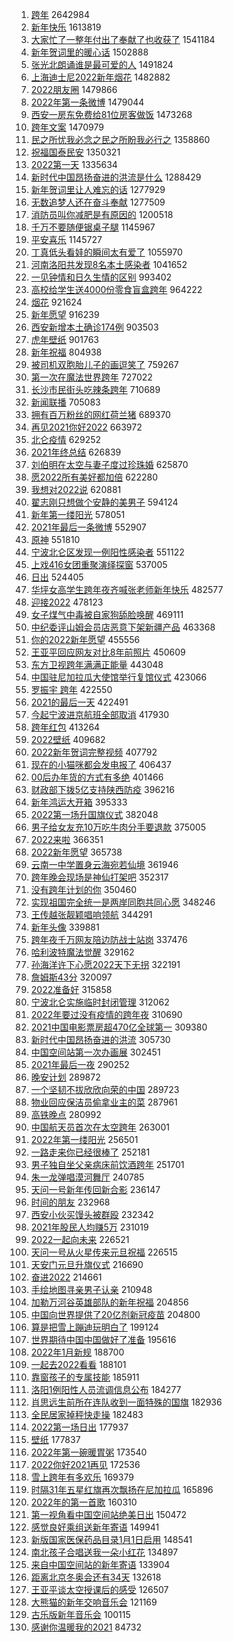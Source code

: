 1. [跨年](https://s.weibo.com//weibo?q=%E8%B7%A8%E5%B9%B4&Refer=top) 2642984
2. [新年快乐](https://s.weibo.com//weibo?q=%E6%96%B0%E5%B9%B4%E5%BF%AB%E4%B9%90&Refer=top) 1613819
3. [大家忙了一整年付出了奉献了也收获了](https://s.weibo.com//weibo?q=%23%E5%A4%A7%E5%AE%B6%E5%BF%99%E4%BA%86%E4%B8%80%E6%95%B4%E5%B9%B4%E4%BB%98%E5%87%BA%E4%BA%86%E5%A5%89%E7%8C%AE%E4%BA%86%E4%B9%9F%E6%94%B6%E8%8E%B7%E4%BA%86%23&Refer=top) 1541184
4. [新年贺词里的暖心话](https://s.weibo.com//weibo?q=%23%E6%96%B0%E5%B9%B4%E8%B4%BA%E8%AF%8D%E9%87%8C%E7%9A%84%E6%9A%96%E5%BF%83%E8%AF%9D%23&Refer=top) 1502888
5. [张光北朗诵谁是最可爱的人](https://s.weibo.com//weibo?q=%23%E5%BC%A0%E5%85%89%E5%8C%97%E6%9C%97%E8%AF%B5%E8%B0%81%E6%98%AF%E6%9C%80%E5%8F%AF%E7%88%B1%E7%9A%84%E4%BA%BA%23&Refer=top) 1491824
6. [上海迪士尼2022新年烟花](https://s.weibo.com//weibo?q=%E4%B8%8A%E6%B5%B7%E8%BF%AA%E5%A3%AB%E5%B0%BC2022%E6%96%B0%E5%B9%B4%E7%83%9F%E8%8A%B1&Refer=top) 1482882
7. [2022朋友圈](https://s.weibo.com//weibo?q=2022%E6%9C%8B%E5%8F%8B%E5%9C%88&Refer=top) 1479866
8. [2022年第一条微博](https://s.weibo.com//weibo?q=%232022%E5%B9%B4%E7%AC%AC%E4%B8%80%E6%9D%A1%E5%BE%AE%E5%8D%9A%23&Refer=top) 1479044
9. [西安一房东免费给81位房客做饭](https://s.weibo.com//weibo?q=%23%E8%A5%BF%E5%AE%89%E4%B8%80%E6%88%BF%E4%B8%9C%E5%85%8D%E8%B4%B9%E7%BB%9981%E4%BD%8D%E6%88%BF%E5%AE%A2%E5%81%9A%E9%A5%AD%23&Refer=top) 1473268
10. [跨年文案](https://s.weibo.com//weibo?q=%E8%B7%A8%E5%B9%B4%E6%96%87%E6%A1%88&Refer=top) 1470979
11. [民之所忧我必念之民之所盼我必行之](https://s.weibo.com//weibo?q=%23%E6%B0%91%E4%B9%8B%E6%89%80%E5%BF%A7%E6%88%91%E5%BF%85%E5%BF%B5%E4%B9%8B%E6%B0%91%E4%B9%8B%E6%89%80%E7%9B%BC%E6%88%91%E5%BF%85%E8%A1%8C%E4%B9%8B%23&Refer=top) 1358860
12. [祝福国泰民安](https://s.weibo.com//weibo?q=%23%E7%A5%9D%E7%A6%8F%E5%9B%BD%E6%B3%B0%E6%B0%91%E5%AE%89%23&Refer=top) 1350321
13. [2022第一天](https://s.weibo.com//weibo?q=%232022%E7%AC%AC%E4%B8%80%E5%A4%A9%23&Refer=top) 1335634
14. [新时代中国昂扬奋进的洪流是什么](https://s.weibo.com//weibo?q=%23%E6%96%B0%E6%97%B6%E4%BB%A3%E4%B8%AD%E5%9B%BD%E6%98%82%E6%89%AC%E5%A5%8B%E8%BF%9B%E7%9A%84%E6%B4%AA%E6%B5%81%E6%98%AF%E4%BB%80%E4%B9%88%23&Refer=top) 1288429
15. [新年贺词里让人难忘的话](https://s.weibo.com//weibo?q=%23%E6%96%B0%E5%B9%B4%E8%B4%BA%E8%AF%8D%E9%87%8C%E8%AE%A9%E4%BA%BA%E9%9A%BE%E5%BF%98%E7%9A%84%E8%AF%9D%23&Refer=top) 1277929
16. [无数追梦人还在奋斗奉献](https://s.weibo.com//weibo?q=%23%E6%97%A0%E6%95%B0%E8%BF%BD%E6%A2%A6%E4%BA%BA%E8%BF%98%E5%9C%A8%E5%A5%8B%E6%96%97%E5%A5%89%E7%8C%AE%23&Refer=top) 1277509
17. [消防员叫你减肥是有原因的](https://s.weibo.com//weibo?q=%23%E6%B6%88%E9%98%B2%E5%91%98%E5%8F%AB%E4%BD%A0%E5%87%8F%E8%82%A5%E6%98%AF%E6%9C%89%E5%8E%9F%E5%9B%A0%E7%9A%84%23&Refer=top) 1200518
18. [千万不要随便锯桌子腿](https://s.weibo.com//weibo?q=%23%E5%8D%83%E4%B8%87%E4%B8%8D%E8%A6%81%E9%9A%8F%E4%BE%BF%E9%94%AF%E6%A1%8C%E5%AD%90%E8%85%BF%23&Refer=top) 1145967
19. [平安喜乐](https://s.weibo.com//weibo?q=%E5%B9%B3%E5%AE%89%E5%96%9C%E4%B9%90&Refer=top) 1145727
20. [丁真低头看娃的瞬间太有爱了](https://s.weibo.com//weibo?q=%23%E4%B8%81%E7%9C%9F%E4%BD%8E%E5%A4%B4%E7%9C%8B%E5%A8%83%E7%9A%84%E7%9E%AC%E9%97%B4%E5%A4%AA%E6%9C%89%E7%88%B1%E4%BA%86%23&Refer=top) 1055970
21. [河南洛阳共发现8名本土感染者](https://s.weibo.com//weibo?q=%23%E6%B2%B3%E5%8D%97%E6%B4%9B%E9%98%B3%E5%85%B1%E5%8F%91%E7%8E%B08%E5%90%8D%E6%9C%AC%E5%9C%9F%E6%84%9F%E6%9F%93%E8%80%85%23&Refer=top) 1041652
22. [一见钟情和日久生情的区别](https://s.weibo.com//weibo?q=%23%E4%B8%80%E8%A7%81%E9%92%9F%E6%83%85%E5%92%8C%E6%97%A5%E4%B9%85%E7%94%9F%E6%83%85%E7%9A%84%E5%8C%BA%E5%88%AB%23&Refer=top) 993402
23. [高校给学生送4000份零食盲盒跨年](https://s.weibo.com//weibo?q=%23%E9%AB%98%E6%A0%A1%E7%BB%99%E5%AD%A6%E7%94%9F%E9%80%814000%E4%BB%BD%E9%9B%B6%E9%A3%9F%E7%9B%B2%E7%9B%92%E8%B7%A8%E5%B9%B4%23&Refer=top) 964222
24. [烟花](https://s.weibo.com//weibo?q=%E7%83%9F%E8%8A%B1&Refer=top) 921624
25. [新年愿望](https://s.weibo.com//weibo?q=%23%E6%96%B0%E5%B9%B4%E6%84%BF%E6%9C%9B%23&Refer=top) 916239
26. [西安新增本土确诊174例](https://s.weibo.com//weibo?q=%23%E8%A5%BF%E5%AE%89%E6%96%B0%E5%A2%9E%E6%9C%AC%E5%9C%9F%E7%A1%AE%E8%AF%8A174%E4%BE%8B%23&Refer=top) 903503
27. [虎年壁纸](https://s.weibo.com//weibo?q=%23%E8%99%8E%E5%B9%B4%E5%A3%81%E7%BA%B8%23&Refer=top) 901763
28. [新年祝福](https://s.weibo.com//weibo?q=%E6%96%B0%E5%B9%B4%E7%A5%9D%E7%A6%8F&Refer=top) 804938
29. [被司机双胞胎儿子的画逗笑了](https://s.weibo.com//weibo?q=%23%E8%A2%AB%E5%8F%B8%E6%9C%BA%E5%8F%8C%E8%83%9E%E8%83%8E%E5%84%BF%E5%AD%90%E7%9A%84%E7%94%BB%E9%80%97%E7%AC%91%E4%BA%86%23&Refer=top) 759267
30. [第一次在魔法世界跨年](https://s.weibo.com//weibo?q=%23%E7%AC%AC%E4%B8%80%E6%AC%A1%E5%9C%A8%E9%AD%94%E6%B3%95%E4%B8%96%E7%95%8C%E8%B7%A8%E5%B9%B4%23&Refer=top) 727022
31. [长沙市民街头吃辣条跨年](https://s.weibo.com//weibo?q=%23%E9%95%BF%E6%B2%99%E5%B8%82%E6%B0%91%E8%A1%97%E5%A4%B4%E5%90%83%E8%BE%A3%E6%9D%A1%E8%B7%A8%E5%B9%B4%23&Refer=top) 710689
32. [新闻联播](https://s.weibo.com//weibo?q=%23%E6%96%B0%E9%97%BB%E8%81%94%E6%92%AD%23&Refer=top) 705083
33. [拥有百万粉丝的网红荷兰猪](https://s.weibo.com//weibo?q=%E6%8B%A5%E6%9C%89%E7%99%BE%E4%B8%87%E7%B2%89%E4%B8%9D%E7%9A%84%E7%BD%91%E7%BA%A2%E8%8D%B7%E5%85%B0%E7%8C%AA&Refer=top) 689370
34. [再见2021你好2022](https://s.weibo.com//weibo?q=%E5%86%8D%E8%A7%812021%E4%BD%A0%E5%A5%BD2022&Refer=top) 663972
35. [北仑疫情](https://s.weibo.com//weibo?q=%E5%8C%97%E4%BB%91%E7%96%AB%E6%83%85&Refer=top) 629252
36. [2021年终总结](https://s.weibo.com//weibo?q=2021%E5%B9%B4%E7%BB%88%E6%80%BB%E7%BB%93&Refer=top) 626839
37. [刘伯明在太空与妻子度过珍珠婚](https://s.weibo.com//weibo?q=%23%E5%88%98%E4%BC%AF%E6%98%8E%E5%9C%A8%E5%A4%AA%E7%A9%BA%E4%B8%8E%E5%A6%BB%E5%AD%90%E5%BA%A6%E8%BF%87%E7%8F%8D%E7%8F%A0%E5%A9%9A%23&Refer=top) 625870
38. [愿2022所有美好都加倍](https://s.weibo.com//weibo?q=%E6%84%BF2022%E6%89%80%E6%9C%89%E7%BE%8E%E5%A5%BD%E9%83%BD%E5%8A%A0%E5%80%8D&Refer=top) 622280
39. [我想对2022说](https://s.weibo.com//weibo?q=%23%E6%88%91%E6%83%B3%E5%AF%B92022%E8%AF%B4%23&Refer=top) 620881
40. [翟志刚只想做个安静的美男子](https://s.weibo.com//weibo?q=%23%E7%BF%9F%E5%BF%97%E5%88%9A%E5%8F%AA%E6%83%B3%E5%81%9A%E4%B8%AA%E5%AE%89%E9%9D%99%E7%9A%84%E7%BE%8E%E7%94%B7%E5%AD%90%23&Refer=top) 594124
41. [新年第一缕阳光](https://s.weibo.com//weibo?q=%23%E6%96%B0%E5%B9%B4%E7%AC%AC%E4%B8%80%E7%BC%95%E9%98%B3%E5%85%89%23&Refer=top) 578051
42. [2021年最后一条微博](https://s.weibo.com//weibo?q=%232021%E5%B9%B4%E6%9C%80%E5%90%8E%E4%B8%80%E6%9D%A1%E5%BE%AE%E5%8D%9A%23&Refer=top) 552907
43. [原神](https://s.weibo.com//weibo?q=%E5%8E%9F%E7%A5%9E&Refer=top) 551810
44. [宁波北仑区发现一例阳性感染者](https://s.weibo.com//weibo?q=%23%E5%AE%81%E6%B3%A2%E5%8C%97%E4%BB%91%E5%8C%BA%E5%8F%91%E7%8E%B0%E4%B8%80%E4%BE%8B%E9%98%B3%E6%80%A7%E6%84%9F%E6%9F%93%E8%80%85%23&Refer=top) 551122
45. [上戏416女团重聚演绎探窗](https://s.weibo.com//weibo?q=%23%E4%B8%8A%E6%88%8F416%E5%A5%B3%E5%9B%A2%E9%87%8D%E8%81%9A%E6%BC%94%E7%BB%8E%E6%8E%A2%E7%AA%97%23&Refer=top) 537005
46. [日出](https://s.weibo.com//weibo?q=%E6%97%A5%E5%87%BA&Refer=top) 524405
47. [华坪女高学生跨年夜齐喊张老师新年快乐](https://s.weibo.com//weibo?q=%23%E5%8D%8E%E5%9D%AA%E5%A5%B3%E9%AB%98%E5%AD%A6%E7%94%9F%E8%B7%A8%E5%B9%B4%E5%A4%9C%E9%BD%90%E5%96%8A%E5%BC%A0%E8%80%81%E5%B8%88%E6%96%B0%E5%B9%B4%E5%BF%AB%E4%B9%90%23&Refer=top) 482577
48. [迎接2022](https://s.weibo.com//weibo?q=%E8%BF%8E%E6%8E%A52022&Refer=top) 478123
49. [女子煤气中毒被自家狗舔脸唤醒](https://s.weibo.com//weibo?q=%23%E5%A5%B3%E5%AD%90%E7%85%A4%E6%B0%94%E4%B8%AD%E6%AF%92%E8%A2%AB%E8%87%AA%E5%AE%B6%E7%8B%97%E8%88%94%E8%84%B8%E5%94%A4%E9%86%92%23&Refer=top) 469111
50. [中纪委评山姆会员店恶意下架新疆产品](https://s.weibo.com//weibo?q=%23%E4%B8%AD%E7%BA%AA%E5%A7%94%E8%AF%84%E5%B1%B1%E5%A7%86%E4%BC%9A%E5%91%98%E5%BA%97%E6%81%B6%E6%84%8F%E4%B8%8B%E6%9E%B6%E6%96%B0%E7%96%86%E4%BA%A7%E5%93%81%23&Refer=top) 463368
51. [你的2022新年愿望](https://s.weibo.com//weibo?q=%23%E4%BD%A0%E7%9A%842022%E6%96%B0%E5%B9%B4%E6%84%BF%E6%9C%9B%23&Refer=top) 455556
52. [王亚平回应网友对比8年前照片](https://s.weibo.com//weibo?q=%23%E7%8E%8B%E4%BA%9A%E5%B9%B3%E5%9B%9E%E5%BA%94%E7%BD%91%E5%8F%8B%E5%AF%B9%E6%AF%948%E5%B9%B4%E5%89%8D%E7%85%A7%E7%89%87%23&Refer=top) 450609
53. [东方卫视跨年满满正能量](https://s.weibo.com//weibo?q=%23%E4%B8%9C%E6%96%B9%E5%8D%AB%E8%A7%86%E8%B7%A8%E5%B9%B4%E6%BB%A1%E6%BB%A1%E6%AD%A3%E8%83%BD%E9%87%8F%23&Refer=top) 443048
54. [中国驻尼加拉瓜大使馆举行复馆仪式](https://s.weibo.com//weibo?q=%23%E4%B8%AD%E5%9B%BD%E9%A9%BB%E5%B0%BC%E5%8A%A0%E6%8B%89%E7%93%9C%E5%A4%A7%E4%BD%BF%E9%A6%86%E4%B8%BE%E8%A1%8C%E5%A4%8D%E9%A6%86%E4%BB%AA%E5%BC%8F%23&Refer=top) 423066
55. [罗振宇 跨年](https://s.weibo.com//weibo?q=%E7%BD%97%E6%8C%AF%E5%AE%87%20%E8%B7%A8%E5%B9%B4&Refer=top) 422550
56. [2021的最后一天](https://s.weibo.com//weibo?q=%232021%E7%9A%84%E6%9C%80%E5%90%8E%E4%B8%80%E5%A4%A9%23&Refer=top) 422491
57. [今起宁波进京航班全部取消](https://s.weibo.com//weibo?q=%23%E4%BB%8A%E8%B5%B7%E5%AE%81%E6%B3%A2%E8%BF%9B%E4%BA%AC%E8%88%AA%E7%8F%AD%E5%85%A8%E9%83%A8%E5%8F%96%E6%B6%88%23&Refer=top) 417930
58. [跨年红包](https://s.weibo.com//weibo?q=%E8%B7%A8%E5%B9%B4%E7%BA%A2%E5%8C%85&Refer=top) 413264
59. [2022壁纸](https://s.weibo.com//weibo?q=2022%E5%A3%81%E7%BA%B8&Refer=top) 409682
60. [2022新年贺词完整视频](https://s.weibo.com//weibo?q=%232022%E6%96%B0%E5%B9%B4%E8%B4%BA%E8%AF%8D%E5%AE%8C%E6%95%B4%E8%A7%86%E9%A2%91%23&Refer=top) 407792
61. [现在的小猫咪都会发电报了](https://s.weibo.com//weibo?q=%23%E7%8E%B0%E5%9C%A8%E7%9A%84%E5%B0%8F%E7%8C%AB%E5%92%AA%E9%83%BD%E4%BC%9A%E5%8F%91%E7%94%B5%E6%8A%A5%E4%BA%86%23&Refer=top) 406437
62. [00后办年货的方式有多绝](https://s.weibo.com//weibo?q=%2300%E5%90%8E%E5%8A%9E%E5%B9%B4%E8%B4%A7%E7%9A%84%E6%96%B9%E5%BC%8F%E6%9C%89%E5%A4%9A%E7%BB%9D%23&Refer=top) 401466
63. [财政部下拨5亿支持陕西防疫](https://s.weibo.com//weibo?q=%23%E8%B4%A2%E6%94%BF%E9%83%A8%E4%B8%8B%E6%8B%A85%E4%BA%BF%E6%94%AF%E6%8C%81%E9%99%95%E8%A5%BF%E9%98%B2%E7%96%AB%23&Refer=top) 396216
64. [新年鸿运大开箱](https://s.weibo.com//weibo?q=%23%E6%96%B0%E5%B9%B4%E9%B8%BF%E8%BF%90%E5%A4%A7%E5%BC%80%E7%AE%B1%23&Refer=top) 395333
65. [2022第一场升国旗仪式](https://s.weibo.com//weibo?q=%232022%E7%AC%AC%E4%B8%80%E5%9C%BA%E5%8D%87%E5%9B%BD%E6%97%97%E4%BB%AA%E5%BC%8F%23&Refer=top) 382048
66. [男子给女友充10万吃牛肉分手要退款](https://s.weibo.com//weibo?q=%23%E7%94%B7%E5%AD%90%E7%BB%99%E5%A5%B3%E5%8F%8B%E5%85%8510%E4%B8%87%E5%90%83%E7%89%9B%E8%82%89%E5%88%86%E6%89%8B%E8%A6%81%E9%80%80%E6%AC%BE%23&Refer=top) 375005
67. [2022来啦](https://s.weibo.com//weibo?q=%232022%E6%9D%A5%E5%95%A6%23&Refer=top) 366351
68. [2022新年愿望](https://s.weibo.com//weibo?q=%232022%E6%96%B0%E5%B9%B4%E6%84%BF%E6%9C%9B%23&Refer=top) 365738
69. [云南一中学置身云海宛若仙境](https://s.weibo.com//weibo?q=%23%E4%BA%91%E5%8D%97%E4%B8%80%E4%B8%AD%E5%AD%A6%E7%BD%AE%E8%BA%AB%E4%BA%91%E6%B5%B7%E5%AE%9B%E8%8B%A5%E4%BB%99%E5%A2%83%23&Refer=top) 361946
70. [跨年晚会现场是神仙打架吧](https://s.weibo.com//weibo?q=%23%E8%B7%A8%E5%B9%B4%E6%99%9A%E4%BC%9A%E7%8E%B0%E5%9C%BA%E6%98%AF%E7%A5%9E%E4%BB%99%E6%89%93%E6%9E%B6%E5%90%A7%23&Refer=top) 352317
71. [没有跨年计划的你](https://s.weibo.com//weibo?q=%23%E6%B2%A1%E6%9C%89%E8%B7%A8%E5%B9%B4%E8%AE%A1%E5%88%92%E7%9A%84%E4%BD%A0%23&Refer=top) 350460
72. [实现祖国完全统一是两岸同胞共同心愿](https://s.weibo.com//weibo?q=%23%E5%AE%9E%E7%8E%B0%E7%A5%96%E5%9B%BD%E5%AE%8C%E5%85%A8%E7%BB%9F%E4%B8%80%E6%98%AF%E4%B8%A4%E5%B2%B8%E5%90%8C%E8%83%9E%E5%85%B1%E5%90%8C%E5%BF%83%E6%84%BF%23&Refer=top) 348246
73. [王传越张靓颖唱响领航](https://s.weibo.com//weibo?q=%23%E7%8E%8B%E4%BC%A0%E8%B6%8A%E5%BC%A0%E9%9D%93%E9%A2%96%E5%94%B1%E5%93%8D%E9%A2%86%E8%88%AA%23&Refer=top) 344291
74. [新年头像](https://s.weibo.com//weibo?q=%E6%96%B0%E5%B9%B4%E5%A4%B4%E5%83%8F&Refer=top) 339881
75. [跨年夜千万网友陪边防战士站岗](https://s.weibo.com//weibo?q=%23%E8%B7%A8%E5%B9%B4%E5%A4%9C%E5%8D%83%E4%B8%87%E7%BD%91%E5%8F%8B%E9%99%AA%E8%BE%B9%E9%98%B2%E6%88%98%E5%A3%AB%E7%AB%99%E5%B2%97%23&Refer=top) 337476
76. [哈利波特魔法觉醒](https://s.weibo.com//weibo?q=%E5%93%88%E5%88%A9%E6%B3%A2%E7%89%B9%E9%AD%94%E6%B3%95%E8%A7%89%E9%86%92&Refer=top) 329162
77. [孙海洋许下心愿2022天下无拐](https://s.weibo.com//weibo?q=%23%E5%AD%99%E6%B5%B7%E6%B4%8B%E8%AE%B8%E4%B8%8B%E5%BF%83%E6%84%BF2022%E5%A4%A9%E4%B8%8B%E6%97%A0%E6%8B%90%23&Refer=top) 322191
78. [詹姆斯43分](https://s.weibo.com//weibo?q=%23%E8%A9%B9%E5%A7%86%E6%96%AF43%E5%88%86%23&Refer=top) 320097
79. [2022准备好](https://s.weibo.com//weibo?q=%232022%E5%87%86%E5%A4%87%E5%A5%BD%23&Refer=top) 315858
80. [宁波北仑实施临时封闭管理](https://s.weibo.com//weibo?q=%23%E5%AE%81%E6%B3%A2%E5%8C%97%E4%BB%91%E5%AE%9E%E6%96%BD%E4%B8%B4%E6%97%B6%E5%B0%81%E9%97%AD%E7%AE%A1%E7%90%86%23&Refer=top) 312062
81. [2022年要过没有疫情的跨年夜](https://s.weibo.com//weibo?q=%232022%E5%B9%B4%E8%A6%81%E8%BF%87%E6%B2%A1%E6%9C%89%E7%96%AB%E6%83%85%E7%9A%84%E8%B7%A8%E5%B9%B4%E5%A4%9C%23&Refer=top) 310690
82. [2021中国电影票房超470亿全球第一](https://s.weibo.com//weibo?q=%232021%E4%B8%AD%E5%9B%BD%E7%94%B5%E5%BD%B1%E7%A5%A8%E6%88%BF%E8%B6%85470%E4%BA%BF%E5%85%A8%E7%90%83%E7%AC%AC%E4%B8%80%23&Refer=top) 309380
83. [新时代中国昂扬奋进的洪流](https://s.weibo.com//weibo?q=%23%E6%96%B0%E6%97%B6%E4%BB%A3%E4%B8%AD%E5%9B%BD%E6%98%82%E6%89%AC%E5%A5%8B%E8%BF%9B%E7%9A%84%E6%B4%AA%E6%B5%81%23&Refer=top) 305730
84. [中国空间站第一次办画展](https://s.weibo.com//weibo?q=%23%E4%B8%AD%E5%9B%BD%E7%A9%BA%E9%97%B4%E7%AB%99%E7%AC%AC%E4%B8%80%E6%AC%A1%E5%8A%9E%E7%94%BB%E5%B1%95%23&Refer=top) 302451
85. [2021年最后一夜](https://s.weibo.com//weibo?q=%232021%E5%B9%B4%E6%9C%80%E5%90%8E%E4%B8%80%E5%A4%9C%23&Refer=top) 290252
86. [晚安计划](https://s.weibo.com//weibo?q=%23%E6%99%9A%E5%AE%89%E8%AE%A1%E5%88%92%23&Refer=top) 289872
87. [一个坚韧不拔欣欣向荣的中国](https://s.weibo.com//weibo?q=%23%E4%B8%80%E4%B8%AA%E5%9D%9A%E9%9F%A7%E4%B8%8D%E6%8B%94%E6%AC%A3%E6%AC%A3%E5%90%91%E8%8D%A3%E7%9A%84%E4%B8%AD%E5%9B%BD%23&Refer=top) 289723
88. [物业回应保洁员偷拿业主的菜](https://s.weibo.com//weibo?q=%23%E7%89%A9%E4%B8%9A%E5%9B%9E%E5%BA%94%E4%BF%9D%E6%B4%81%E5%91%98%E5%81%B7%E6%8B%BF%E4%B8%9A%E4%B8%BB%E7%9A%84%E8%8F%9C%23&Refer=top) 287961
89. [高铁晚点](https://s.weibo.com//weibo?q=%23%E9%AB%98%E9%93%81%E6%99%9A%E7%82%B9%23&Refer=top) 280992
90. [中国航天员首次在太空跨年](https://s.weibo.com//weibo?q=%23%E4%B8%AD%E5%9B%BD%E8%88%AA%E5%A4%A9%E5%91%98%E9%A6%96%E6%AC%A1%E5%9C%A8%E5%A4%AA%E7%A9%BA%E8%B7%A8%E5%B9%B4%23&Refer=top) 263001
91. [2022年第一缕阳光](https://s.weibo.com//weibo?q=%232022%E5%B9%B4%E7%AC%AC%E4%B8%80%E7%BC%95%E9%98%B3%E5%85%89%23&Refer=top) 256501
92. [一路走来你已经很棒了](https://s.weibo.com//weibo?q=%23%E4%B8%80%E8%B7%AF%E8%B5%B0%E6%9D%A5%E4%BD%A0%E5%B7%B2%E7%BB%8F%E5%BE%88%E6%A3%92%E4%BA%86%23&Refer=top) 252181
93. [男子独自坐父亲病床前饮酒跨年](https://s.weibo.com//weibo?q=%23%E7%94%B7%E5%AD%90%E7%8B%AC%E8%87%AA%E5%9D%90%E7%88%B6%E4%BA%B2%E7%97%85%E5%BA%8A%E5%89%8D%E9%A5%AE%E9%85%92%E8%B7%A8%E5%B9%B4%23&Refer=top) 251701
94. [朱一龙弹唱漠河舞厅](https://s.weibo.com//weibo?q=%23%E6%9C%B1%E4%B8%80%E9%BE%99%E5%BC%B9%E5%94%B1%E6%BC%A0%E6%B2%B3%E8%88%9E%E5%8E%85%23&Refer=top) 240785
95. [天问一号新年传回新合影](https://s.weibo.com//weibo?q=%23%E5%A4%A9%E9%97%AE%E4%B8%80%E5%8F%B7%E6%96%B0%E5%B9%B4%E4%BC%A0%E5%9B%9E%E6%96%B0%E5%90%88%E5%BD%B1%23&Refer=top) 236147
96. [时间的朋友](https://s.weibo.com//weibo?q=%23%E6%97%B6%E9%97%B4%E7%9A%84%E6%9C%8B%E5%8F%8B%23&Refer=top) 232968
97. [西安小伙买馒头被群殴](https://s.weibo.com//weibo?q=%E8%A5%BF%E5%AE%89%E5%B0%8F%E4%BC%99%E4%B9%B0%E9%A6%92%E5%A4%B4%E8%A2%AB%E7%BE%A4%E6%AE%B4&Refer=top) 232342
98. [2021年股民人均赚5万](https://s.weibo.com//weibo?q=%232021%E5%B9%B4%E8%82%A1%E6%B0%91%E4%BA%BA%E5%9D%87%E8%B5%9A5%E4%B8%87%23&Refer=top) 231019
99. [2022一起向未来](https://s.weibo.com//weibo?q=%232022%E4%B8%80%E8%B5%B7%E5%90%91%E6%9C%AA%E6%9D%A5%23&Refer=top) 226521
100. [天问一号从火星传来元旦祝福](https://s.weibo.com//weibo?q=%23%E5%A4%A9%E9%97%AE%E4%B8%80%E5%8F%B7%E4%BB%8E%E7%81%AB%E6%98%9F%E4%BC%A0%E6%9D%A5%E5%85%83%E6%97%A6%E7%A5%9D%E7%A6%8F%23&Refer=top) 226515
101. [天安门元旦升旗仪式](https://s.weibo.com//weibo?q=%23%E5%A4%A9%E5%AE%89%E9%97%A8%E5%85%83%E6%97%A6%E5%8D%87%E6%97%97%E4%BB%AA%E5%BC%8F%23&Refer=top) 216690
102. [奋进2022](https://s.weibo.com//weibo?q=%E5%A5%8B%E8%BF%9B2022&Refer=top) 214661
103. [手绘地图寻亲男子认亲](https://s.weibo.com//weibo?q=%23%E6%89%8B%E7%BB%98%E5%9C%B0%E5%9B%BE%E5%AF%BB%E4%BA%B2%E7%94%B7%E5%AD%90%E8%AE%A4%E4%BA%B2%23&Refer=top) 210948
104. [加勒万河谷英雄部队的新年祝福](https://s.weibo.com//weibo?q=%23%E5%8A%A0%E5%8B%92%E4%B8%87%E6%B2%B3%E8%B0%B7%E8%8B%B1%E9%9B%84%E9%83%A8%E9%98%9F%E7%9A%84%E6%96%B0%E5%B9%B4%E7%A5%9D%E7%A6%8F%23&Refer=top) 204856
105. [中国向世界提供了20亿剂新冠疫苗](https://s.weibo.com//weibo?q=%23%E4%B8%AD%E5%9B%BD%E5%90%91%E4%B8%96%E7%95%8C%E6%8F%90%E4%BE%9B%E4%BA%8620%E4%BA%BF%E5%89%82%E6%96%B0%E5%86%A0%E7%96%AB%E8%8B%97%23&Refer=top) 204800
106. [算是把雪上蹦迪玩明白了](https://s.weibo.com//weibo?q=%23%E7%AE%97%E6%98%AF%E6%8A%8A%E9%9B%AA%E4%B8%8A%E8%B9%A6%E8%BF%AA%E7%8E%A9%E6%98%8E%E7%99%BD%E4%BA%86%23&Refer=top) 199124
107. [世界期待中国中国做好了准备](https://s.weibo.com//weibo?q=%23%E4%B8%96%E7%95%8C%E6%9C%9F%E5%BE%85%E4%B8%AD%E5%9B%BD%E4%B8%AD%E5%9B%BD%E5%81%9A%E5%A5%BD%E4%BA%86%E5%87%86%E5%A4%87%23&Refer=top) 195616
108. [2022年1月新规](https://s.weibo.com//weibo?q=%232022%E5%B9%B41%E6%9C%88%E6%96%B0%E8%A7%84%23&Refer=top) 188700
109. [一起去2022看看](https://s.weibo.com//weibo?q=%23%E4%B8%80%E8%B5%B7%E5%8E%BB2022%E7%9C%8B%E7%9C%8B%23&Refer=top) 188101
110. [靠窗孩子的专属技能](https://s.weibo.com//weibo?q=%23%E9%9D%A0%E7%AA%97%E5%AD%A9%E5%AD%90%E7%9A%84%E4%B8%93%E5%B1%9E%E6%8A%80%E8%83%BD%23&Refer=top) 185911
111. [洛阳1例阳性人员流调信息公布](https://s.weibo.com//weibo?q=%23%E6%B4%9B%E9%98%B31%E4%BE%8B%E9%98%B3%E6%80%A7%E4%BA%BA%E5%91%98%E6%B5%81%E8%B0%83%E4%BF%A1%E6%81%AF%E5%85%AC%E5%B8%83%23&Refer=top) 184277
112. [肖思远生前所在连队收到一面特殊的国旗](https://s.weibo.com//weibo?q=%23%E8%82%96%E6%80%9D%E8%BF%9C%E7%94%9F%E5%89%8D%E6%89%80%E5%9C%A8%E8%BF%9E%E9%98%9F%E6%94%B6%E5%88%B0%E4%B8%80%E9%9D%A2%E7%89%B9%E6%AE%8A%E7%9A%84%E5%9B%BD%E6%97%97%23&Refer=top) 182936
113. [全民居家掉秤快走操](https://s.weibo.com//weibo?q=%23%E5%85%A8%E6%B0%91%E5%B1%85%E5%AE%B6%E6%8E%89%E7%A7%A4%E5%BF%AB%E8%B5%B0%E6%93%8D%23&Refer=top) 182483
114. [2022第一场日出](https://s.weibo.com//weibo?q=%232022%E7%AC%AC%E4%B8%80%E5%9C%BA%E6%97%A5%E5%87%BA%23&Refer=top) 177937
115. [壁纸](https://s.weibo.com//weibo?q=%E5%A3%81%E7%BA%B8&Refer=top) 177837
116. [2022年第一碗暖胃粥](https://s.weibo.com//weibo?q=%232022%E5%B9%B4%E7%AC%AC%E4%B8%80%E7%A2%97%E6%9A%96%E8%83%83%E7%B2%A5%23&Refer=top) 173540
117. [2022你好2021再见](https://s.weibo.com//weibo?q=%232022%E4%BD%A0%E5%A5%BD2021%E5%86%8D%E8%A7%81%23&Refer=top) 172536
118. [雪上跨年有多欢乐](https://s.weibo.com//weibo?q=%23%E9%9B%AA%E4%B8%8A%E8%B7%A8%E5%B9%B4%E6%9C%89%E5%A4%9A%E6%AC%A2%E4%B9%90%23&Refer=top) 169379
119. [时隔31年五星红旗再次飘扬在尼加拉瓜](https://s.weibo.com//weibo?q=%23%E6%97%B6%E9%9A%9431%E5%B9%B4%E4%BA%94%E6%98%9F%E7%BA%A2%E6%97%97%E5%86%8D%E6%AC%A1%E9%A3%98%E6%89%AC%E5%9C%A8%E5%B0%BC%E5%8A%A0%E6%8B%89%E7%93%9C%23&Refer=top) 165896
120. [2022年的第一首歌](https://s.weibo.com//weibo?q=%232022%E5%B9%B4%E7%9A%84%E7%AC%AC%E4%B8%80%E9%A6%96%E6%AD%8C%23&Refer=top) 160310
121. [第一视角看中国空间站绝美日出](https://s.weibo.com//weibo?q=%23%E7%AC%AC%E4%B8%80%E8%A7%86%E8%A7%92%E7%9C%8B%E4%B8%AD%E5%9B%BD%E7%A9%BA%E9%97%B4%E7%AB%99%E7%BB%9D%E7%BE%8E%E6%97%A5%E5%87%BA%23&Refer=top) 150472
122. [感觉良好乘组送新年寄语](https://s.weibo.com//weibo?q=%23%E6%84%9F%E8%A7%89%E8%89%AF%E5%A5%BD%E4%B9%98%E7%BB%84%E9%80%81%E6%96%B0%E5%B9%B4%E5%AF%84%E8%AF%AD%23&Refer=top) 149941
123. [新版国家医保药品目录1月1日启用](https://s.weibo.com//weibo?q=%23%E6%96%B0%E7%89%88%E5%9B%BD%E5%AE%B6%E5%8C%BB%E4%BF%9D%E8%8D%AF%E5%93%81%E7%9B%AE%E5%BD%951%E6%9C%881%E6%97%A5%E5%90%AF%E7%94%A8%23&Refer=top) 148541
124. [南北孩子合唱送我一朵小红花](https://s.weibo.com//weibo?q=%23%E5%8D%97%E5%8C%97%E5%AD%A9%E5%AD%90%E5%90%88%E5%94%B1%E9%80%81%E6%88%91%E4%B8%80%E6%9C%B5%E5%B0%8F%E7%BA%A2%E8%8A%B1%23&Refer=top) 134897
125. [来自中国空间站的新年寄语](https://s.weibo.com//weibo?q=%23%E6%9D%A5%E8%87%AA%E4%B8%AD%E5%9B%BD%E7%A9%BA%E9%97%B4%E7%AB%99%E7%9A%84%E6%96%B0%E5%B9%B4%E5%AF%84%E8%AF%AD%23&Refer=top) 133904
126. [距离北京冬奥会还有34天](https://s.weibo.com//weibo?q=%23%E8%B7%9D%E7%A6%BB%E5%8C%97%E4%BA%AC%E5%86%AC%E5%A5%A5%E4%BC%9A%E8%BF%98%E6%9C%8934%E5%A4%A9%23&Refer=top) 132618
127. [王亚平谈太空授课后的感受](https://s.weibo.com//weibo?q=%23%E7%8E%8B%E4%BA%9A%E5%B9%B3%E8%B0%88%E5%A4%AA%E7%A9%BA%E6%8E%88%E8%AF%BE%E5%90%8E%E7%9A%84%E6%84%9F%E5%8F%97%23&Refer=top) 126507
128. [大熊猫的新年交响音乐会](https://s.weibo.com//weibo?q=%23%E5%A4%A7%E7%86%8A%E7%8C%AB%E7%9A%84%E6%96%B0%E5%B9%B4%E4%BA%A4%E5%93%8D%E9%9F%B3%E4%B9%90%E4%BC%9A%23&Refer=top) 121169
129. [古乐版新年音乐会](https://s.weibo.com//weibo?q=%23%E5%8F%A4%E4%B9%90%E7%89%88%E6%96%B0%E5%B9%B4%E9%9F%B3%E4%B9%90%E4%BC%9A%23&Refer=top) 100115
130. [感谢你温暖我的2021](https://s.weibo.com//weibo?q=%23%E6%84%9F%E8%B0%A2%E4%BD%A0%E6%B8%A9%E6%9A%96%E6%88%91%E7%9A%842021%23&Refer=top) 84732
